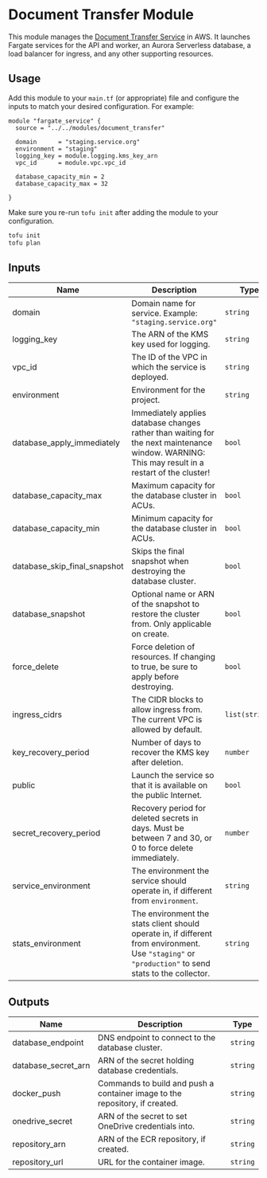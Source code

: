 # Document Transfer Module

This module manages the [Document Transfer Service][document-transfer] in AWS.
It launches Fargate services for the API and worker, an Aurora Serverless
database, a load balancer for ingress, and any other supporting resources.

## Usage

Add this module to your `main.tf` (or appropriate) file and configure the inputs
to match your desired configuration. For example:

```hcl
module "fargate_service" {
  source = "../../modules/document_transfer"

  domain      = "staging.service.org"
  environment = "staging"
  logging_key = module.logging.kms_key_arn
  vpc_id      = module.vpc.vpc_id

  database_capacity_min = 2
  database_capacity_max = 32

}
```

Make sure you re-run `tofu init` after adding the module to your configuration.

```bash
tofu init
tofu plan
```

## Inputs

| Name                         | Description                                                                                                                                          | Type           | Default         | Required |
|------------------------------|------------------------------------------------------------------------------------------------------------------------------------------------------|----------------|-----------------|----------|
| domain                       | Domain name for service. Example: `"staging.service.org"`                                                                                            | `string`       | n/a             | yes      |
| logging_key                  | The ARN of the KMS key used for logging.                                                                                                             | `string`       | n/a             | yes      |
| vpc_id                       | The ID of the VPC in which the service is deployed.                                                                                                  | `string`       | n/a             | yes      |
| environment                  | Environment for the project.                                                                                                                         | `string`       | `"development"` | no       |
| database_apply_immediately   | Immediately applies database changes rather than waiting for the next maintenance window. WARNING: This may result in a restart of the cluster!      | `bool`         | `false`         | no       |
| database_capacity_max        | Maximum capacity for the database cluster in ACUs.                                                                                                   | `bool`         | `false`         | no       |
| database_capacity_min        | Minimum capacity for the database cluster in ACUs.                                                                                                   | `bool`         | `false`         | no       |
| database_skip_final_snapshot | Skips the final snapshot when destroying the database cluster.                                                                                       | `bool`         | `false`         | no       |
| database_snapshot            | Optional name or ARN of the snapshot to restore the cluster from. Only applicable on create.                                                         | `bool`         | `false`         | no       |
| force_delete                 | Force deletion of resources. If changing to true, be sure to apply before destroying.                                                                | `bool`         | `false`         | no       |
| ingress_cidrs                | The CIDR blocks to allow ingress from. The current VPC is allowed by default.                                                                        | `list(string)` | `[]`            | no       |
| key_recovery_period          | Number of days to recover the KMS key after deletion.                                                                                                | `number`       | `30`            | no       |
| public                       | Launch the service so that it is available on the public Internet.                                                                                   | `bool`         | `false`         | no       |
| secret_recovery_period       | Recovery period for deleted secrets in days. Must be between 7 and 30, or 0 to force delete immediately.                                             | `number`       | `30`            | no       |
| service_environment          | The environment the service should operate in, if different from `environment`.                                                                      | `string`       | `""`            | no       |
| stats_environment            | The environment the stats client should operate in, if different from environment. Use `"staging"` or `"production"` to send stats to the collector. | `string`       | `""`            | no       |

## Outputs

| Name                | Description                                                                 | Type     |
|---------------------|-----------------------------------------------------------------------------|----------|
| database_endpoint   | DNS endpoint to connect to the database cluster.                            | `string` |
| database_secret_arn | ARN of the secret holding database credentials.                             | `string` |
| docker_push         | Commands to build and push a container image to the repository, if created. | `string` |
| onedrive_secret     | ARN of the secret to set OneDrive credentials into.                         | `string` |
| repository_arn      | ARN of the ECR repository, if created.                                      | `string` |
| repository_url      | URL for the container image.                                                | `string` |

[document-transfer]: https://github.com/codeforamerica/document-transfer-service
